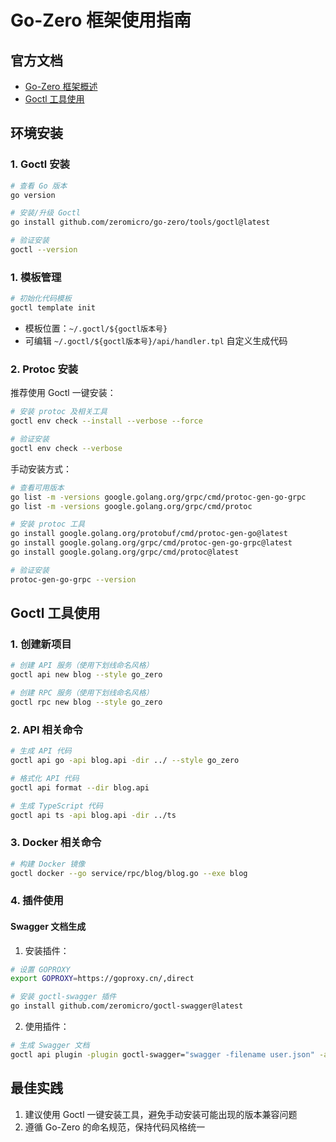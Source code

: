 # Go-Zero 框架使用指南

## 官方文档

- [Go-Zero 框架概述](https://go-zero.dev/docs/concepts/overview)
- [Goctl 工具使用](https://go-zero.dev/docs/tasks/installation/goctl)

## 环境安装

### 1. Goctl 安装

```bash
# 查看 Go 版本
go version
```

```bash
# 安装/升级 Goctl
go install github.com/zeromicro/go-zero/tools/goctl@latest
```

```bash
# 验证安装
goctl --version
```

### 1. 模板管理

```bash
# 初始化代码模板
goctl template init
```

- 模板位置：`~/.goctl/${goctl版本号}`
- 可编辑 `~/.goctl/${goctl版本号}/api/handler.tpl` 自定义生成代码

### 2. Protoc 安装

推荐使用 Goctl 一键安装：

```bash
# 安装 protoc 及相关工具
goctl env check --install --verbose --force
```

```bash
# 验证安装
goctl env check --verbose
```

手动安装方式：

```bash
# 查看可用版本
go list -m -versions google.golang.org/grpc/cmd/protoc-gen-go-grpc
go list -m -versions google.golang.org/grpc/cmd/protoc
```

```bash
# 安装 protoc 工具
go install google.golang.org/protobuf/cmd/protoc-gen-go@latest
go install google.golang.org/grpc/cmd/protoc-gen-go-grpc@latest
go install google.golang.org/grpc/cmd/protoc@latest
```

```bash
# 验证安装
protoc-gen-go-grpc --version
```

## Goctl 工具使用

### 1. 创建新项目

```bash
# 创建 API 服务（使用下划线命名风格）
goctl api new blog --style go_zero
```

```bash
# 创建 RPC 服务（使用下划线命名风格）
goctl rpc new blog --style go_zero
```

### 2. API 相关命令

```bash
# 生成 API 代码
goctl api go -api blog.api -dir ../ --style go_zero
```

```bash
# 格式化 API 代码
goctl api format --dir blog.api
```

```bash
# 生成 TypeScript 代码
goctl api ts -api blog.api -dir ../ts
```

### 3. Docker 相关命令

```bash
# 构建 Docker 镜像
goctl docker --go service/rpc/blog/blog.go --exe blog
```

### 4. 插件使用

#### Swagger 文档生成

1. 安装插件：

```bash
# 设置 GOPROXY
export GOPROXY=https://goproxy.cn/,direct
```

```bash
# 安装 goctl-swagger 插件
go install github.com/zeromicro/goctl-swagger@latest
```

2. 使用插件：

```bash
# 生成 Swagger 文档
goctl api plugin -plugin goctl-swagger="swagger -filename user.json" -api user.api -dir .
```

## 最佳实践

1. 建议使用 Goctl 一键安装工具，避免手动安装可能出现的版本兼容问题
2. 遵循 Go-Zero 的命名规范，保持代码风格统一
